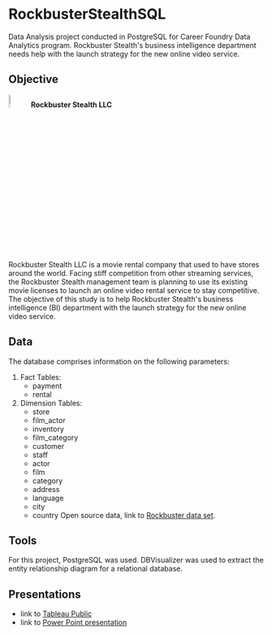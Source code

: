 # RockbusterStealthSQL
Data Analysis project conducted in PostgreSQL for Career Foundry Data Analytics program. Rockbuster Stealth's business intelligence department needs help with the launch strategy for the new online video service.

## Objective
<image src="https://github.com/skesic/RockbusterStealthSQL/assets/77510959/624cbffd-377b-4a2a-bf0d-32672ce54520.png" width=8% height=8%>         **Rockbuster Stealth LLC** 
  
  Rockbuster Stealth LLC is a movie rental company that used to have stores around the world. Facing stiff competition from other streaming services, the Rockbuster Stealth management team is planning to use its existing movie licenses to launch an online video rental service to stay competitive. The objective of this study is to help Rockbuster Stealth's business intelligence (BI) department with the launch strategy for the new online video service.
  
  ## Data
  The database comprises information on the following parameters:
  1. Fact Tables:
     - payment
     - rental
  2. Dimension Tables:
     - store
     - film_actor
     - inventory
     - film_category
     - customer
     - staff
     - actor
     - film
     - category
     - address
     - language
     - city
     - country
    Open source data, link to [Rockbuster data set](http://www.postgresqltutorial.com/wp-content/uploads/2019/05/dvdrental.zip).

  ## Tools
  For this project, PostgreSQL was used.
  DBVisualizer was used to extract the entity relationship diagram for a relational database.

  ## Presentations
  - link to [Tableau Public](https://public.tableau.com/app/profile/sanja1971/viz/RockbusterStealthLLCSalesAnalysis/RockbusterStealthLLCSalesAnalysis?publish=yes)
  - link to [Power Point presentation](https://github.com/skesic/RockbusterStealthSQL/blob/main/Rockbuster%20Stealth%20LLC%20sales%20analysis%20presentation.pdf)

  


